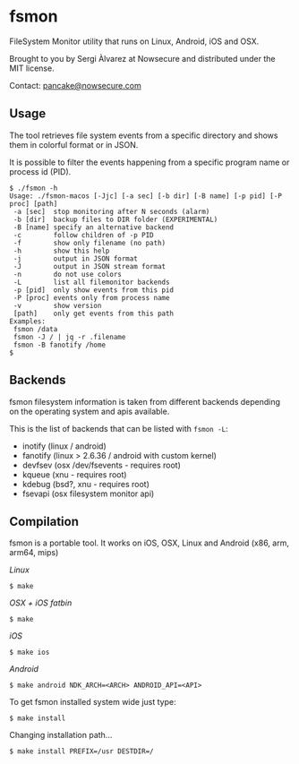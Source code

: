 fsmon
=====

FileSystem Monitor utility that runs on Linux, Android, iOS and OSX.

Brought to you by Sergi Àlvarez at Nowsecure and distributed under the MIT license.

Contact: pancake@nowsecure.com

Usage
-----

The tool retrieves file system events from a specific directory and shows them in colorful format or in JSON.

It is possible to filter the events happening from a specific program name or process id (PID).

```
$ ./fsmon -h
Usage: ./fsmon-macos [-Jjc] [-a sec] [-b dir] [-B name] [-p pid] [-P proc] [path]
 -a [sec]  stop monitoring after N seconds (alarm)
 -b [dir]  backup files to DIR folder (EXPERIMENTAL)
 -B [name] specify an alternative backend
 -c        follow children of -p PID
 -f        show only filename (no path)
 -h        show this help
 -j        output in JSON format
 -J        output in JSON stream format
 -n        do not use colors
 -L        list all filemonitor backends
 -p [pid]  only show events from this pid
 -P [proc] events only from process name
 -v        show version
 [path]    only get events from this path
Examples:
 fsmon /data
 fsmon -J / | jq -r .filename
 fsmon -B fanotify /home
$
```

Backends
--------

fsmon filesystem information is taken from different backends depending on the operating system and apis available.

This is the list of backends that can be listed with `fsmon -L`:

* inotify (linux / android)
* fanotify (linux > 2.6.36 / android with custom kernel)
* devfsev (osx /dev/fsevents - requires root)
* kqueue (xnu - requires root)
* kdebug (bsd?, xnu - requires root)
* fsevapi (osx filesystem monitor api)

Compilation
-----------

fsmon is a portable tool. It works on iOS, OSX, Linux and Android (x86, arm, arm64, mips)

*Linux*

	$ make

*OSX + iOS fatbin*

	$ make

*iOS*

	$ make ios

*Android*

	$ make android NDK_ARCH=<ARCH> ANDROID_API=<API>

To get fsmon installed system wide just type:

	$ make install

Changing installation path...

	$ make install PREFIX=/usr DESTDIR=/
